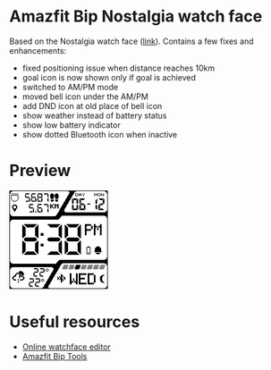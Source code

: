 # Amazfit Bip Nostalgia watch face

Based on the Nostalgia watch face ([link](https://amazfitwatchfaces.com/bip/view/?id=5327)). Contains a few fixes and enhancements:
- fixed positioning issue when distance reaches 10km
- goal icon is now shown only if goal is achieved
- switched to AM/PM mode
- moved bell icon under the AM/PM
- add DND icon at old place of bell icon
- show weather instead of battery status
- show low battery indicator
- show dotted Bluetooth icon when inactive


# Preview

![preview](https://github.com/zvirja/amazfitbip-nostaldia-watchface/raw/master/preview.png)

# Useful resources
- [Online watchface editor](https://v1ack.github.io/watchfaceEditor/)
- [Amazfit Bip Tools](https://bitbucket.org/valeronm/amazfitbiptools/downloads/)
